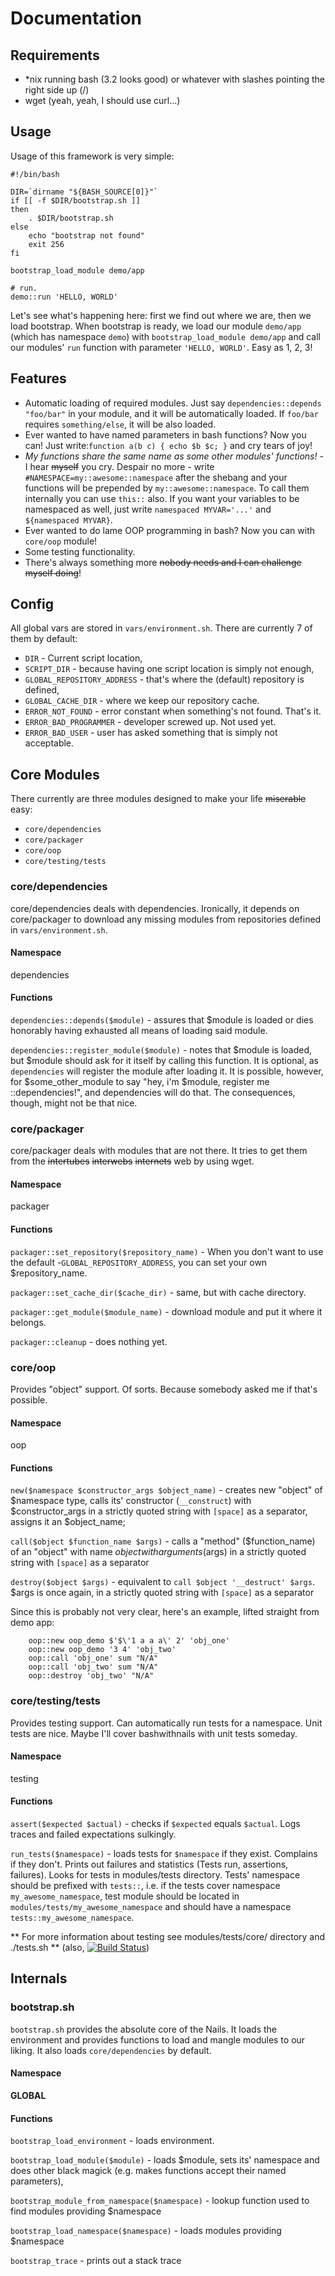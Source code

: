 # Documentation

## Requirements

- *nix running bash (3.2 looks good) or whatever with slashes pointing the right side up (/)
- wget (yeah, yeah, I should use curl...)

## Usage

Usage of this framework is very simple:

```
#!/bin/bash

DIR=`dirname "${BASH_SOURCE[0]}"`
if [[ -f $DIR/bootstrap.sh ]]
then
    . $DIR/bootstrap.sh
else
    echo "bootstrap not found"
    exit 256
fi

bootstrap_load_module demo/app

# run.
demo::run 'HELLO, WORLD'
```

Let's see what's happening here: first we find out where we are, then we load bootstrap. When bootstrap is ready, we load our module `demo/app` (which has namespace `demo`) with `bootstrap_load_module demo/app` and call our modules' `run` function with parameter `'HELLO, WORLD'`. Easy as 1, 2, 3!

## Features

- Automatic loading of required modules. Just say `dependencies::depends "foo/bar"` in your module, and it will be automatically loaded. If `foo/bar` requires `something/else`, it will be also loaded.
- Ever wanted to have named parameters in bash functions? Now you can! Just write:`function a(b c) { echo $b $c; }` and cry tears of joy!
- *My functions share the same name as some other modules' functions!* - I hear ~~myself~~ you cry. Despair no more - write `#NAMESPACE=my::awesome::namespace` after the shebang and your functions will be prepended by `my::awesome::namespace`. To call them internally you can use `this::` also. If you want your variables to be namespaced as well, just write `namespaced MYVAR='...'` and `${namespaced MYVAR}`.
- Ever wanted to do lame OOP programming in bash? Now you can with `core/oop` module!
- Some testing functionality.
- There's always something more ~~nobody needs and I can challenge myself doing~~!

## Config

All global vars are stored in `vars/environment.sh`. There are currently 7 of them by default:

- `DIR` - Current script location,
- `SCRIPT_DIR` - because having one script location is simply not enough,
- `GLOBAL_REPOSITORY_ADDRESS` - that's where the (default) repository is defined,
- `GLOBAL_CACHE_DIR` - where we keep our repository cache.
- `ERROR_NOT_FOUND` - error constant when something's not found. That's it.
- `ERROR_BAD_PROGRAMMER` - developer screwed up. Not used yet.
- `ERROR_BAD_USER` - user has asked something that is simply not acceptable.

## Core Modules

There currently are three modules designed to make your life ~~miserable~~ easy:
- `core/dependencies`
- `core/packager`
- `core/oop`
- `core/testing/tests`

### core/dependencies

core/dependencies deals with dependencies. Ironically, it depends on core/packager to download any missing modules from repositories defined in `vars/environment.sh`.

#### Namespace
dependencies

#### Functions
`dependencies::depends($module)` - assures that $module is loaded or dies honorably having exhausted all means of loading said module.

`dependencies::register_module($module)` - notes that $module is loaded, but $module should ask for it itself by calling this function. It is optional, as `dependencies` will register the module after loading it. It is possible, however, for $some_other_module to say "hey, i'm $module, register me ::dependencies!", and dependencies will do that. The consequences, though, might not be that nice.

### core/packager

core/packager deals with modules that are not there. It tries to get them from the ~~intertubes~~ ~~interwebs~~ ~~internets~~ web by using wget.

#### Namespace
packager

#### Functions

`packager::set_repository($repository_name)` - When you don't want to use the default -`GLOBAL_REPOSITORY_ADDRESS`, you can set your own $repository_name.

`packager::set_cache_dir($cache_dir)` - same, but with cache directory.

`packager::get_module($module_name)` - download module and put it where it belongs.

`packager::cleanup` - does nothing yet.

### core/oop

Provides "object" support. Of sorts. Because somebody asked me if that's possible.

#### Namespace
oop

#### Functions
`new($namespace $constructor_args $object_name)` - creates new "object" of $namespace type, calls its' constructor (`__construct`) with $constructor_args in a strictly quoted string with `[space]` as a separator, assigns it an $object_name;

`call($object $function_name $args)` - calls a "method" ($function_name) of an "object" with name $object with arguments ($args) in a strictly quoted string with `[space]` as a separator

`destroy($object $args)` - equivalent to `call $object '__destruct' $args`. $args is once again, in a strictly quoted string with `[space]` as a separator

Since this is probably not very clear, here's an example, lifted straight from demo app:
```
    oop::new oop_demo $'$\'1 a a a\' 2' 'obj_one'
    oop::new oop_demo '3 4' 'obj_two'
    oop::call 'obj_one' sum "N/A"
    oop::call 'obj_two' sum "N/A"
    oop::destroy 'obj_two' "N/A"
```

### core/testing/tests

Provides testing support. Can automatically run tests for a namespace. Unit tests are nice. Maybe I'll cover bashwithnails with unit tests someday.

#### Namespace
testing

#### Functions
`assert($expected $actual)` - checks if `$expected` equals `$actual`. Logs traces and failed expectations sulkingly.

`run_tests($namespace)` - loads tests for `$namespace` if they exist. Complains if they don't. 
Prints out failures and statistics (Tests run, assertions, failures). 
Looks for tests in modules/tests directory.
Tests' namespace should be prefixed with `tests::`, 
i.e. if the tests cover namespace `my_awesome_namespace`, test module should be located in `modules/tests/my_awesome_namespace`
and should have a namespace `tests::my_awesome_namespace`.

** For more information about testing see modules/tests/core/ directory and ./tests.sh  **
(also, 
[![Build Status](https://travis-ci.org/mindaugasbarysas/bashwithnails.svg?branch=master)](https://travis-ci.org/mindaugasbarysas/bashwithnails))
## Internals

### bootstrap.sh

`bootstrap.sh` provides the absolute core of the Nails. It loads the environment and provides functions to load and mangle modules to our liking. It also loads `core/dependencies` by default.

#### Namespace
**GLOBAL**

#### Functions
`bootstrap_load_environment` - loads environment.

`bootstrap_load_module($module)` - loads $module, sets its' namespace and does other black magick (e.g. makes functions accept their named parameters),

`bootstrap_module_from_namespace($namespace)` - lookup function used to find modules providing $namespace

`bootstrap_load_namespace($namespace)` - loads modules providing $namespace

`bootstrap_trace` - prints out a stack trace
